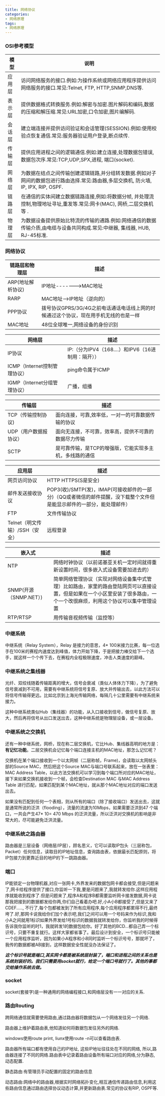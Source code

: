 ```yaml
---
title: 网络协议
categories: 
- 网络原理
tags:
- 网络原理
---
```



### OSI参考模型

| 模型   | 说明                                                         |
| ------ | ------------------------------------------------------------ |
| 应用层 | 访问网络服务的接口.例如:为操作系统或网络应用程序提供访问网络服务的接口.常见:Telnet, FTP, HTTP,SNMP,DNS等. |
| 表示层 | 提供数据格式转换服务.例如:解密与加密.图片解码和编码,数据的压缩和解压缩.常见:URL加密,口令加密,图片编解码. |
| 会话层 | 建立端连接并提供访问验证和会话管理(SESSION).例如:使用校验点恢复通信.常见:服务器验证用户登录,断点续传. |
| 传输层 | 提供应用进程之间的逻辑通信.例如:建立连接,处理数据包错误,数据包次序.常见:TCP,UDP,SPX,进程, 端口(socket). |
| 网络层 | 为数据在结点之间传输创建逻辑链路,并分组转发数据.例如对子网间的数据包进行路由选择.常见:路由器,多层交换机, 防火墙, IP, IPX, RIP, OSPF. |
| 链路层 | 在通信的实体间建立数据链路连接,例如:将数据分帧, 并处理流控制,物理地址寻址,重发等.常见:网卡(MAC), 网桥,二层交换机等 . |
| 物理层 | 为数据设备提供原始比特流的传输的通路.例如:网络通信的数据传输介质,由电缆与设备共同构成.常见:中继器, 集线器, HUB, RJ-45标准. |

### 网络协议

| 链路层和物理层    | 描述                                                         |
| ----------------- | ------------------------------------------------------------ |
| ARP(地址解析协议) | IP地址------->MAC地址                                        |
| RARP              | MAC地址——>IP地址（逆向的）                                   |
| PPP协议           | 拨号协议GPRS/3G/4G之前电话通话电话线上网的时候通过这个协议，现在用手机无线的也是一样 |
| MAC地址           | 48位全球唯一,网络设备的身份识别                              |

| 网络层                       | 描述                                               |
| ---------------------------- | -------------------------------------------------- |
| IP协议                       | IP:（分为IPV4（168....）和IPV6（16进制用：隔开）） |
| ICMP（Internet控制管理协议） | ping命令属于ICMP                                   |
| IGMP（Internet分组管理协议） | 广播，组播                                         |

| 传输层                | 描述                                                    |
| --------------------- | ------------------------------------------------------- |
| TCP（传输控制协议)    | 面向连接，可靠,效率低，一对一的可靠数据传输的协议       |
| UDP（用户数据报协议） | 面向无连接，不可靠，效率高，提供不可靠的数据尽力传输    |
| SCTP                  | 是可靠传输，是TCP的增强版，它能实现多主机，多线路的通信 |

| 应用层                         | 描述                                                         |
| ------------------------------ | ------------------------------------------------------------ |
| 网页访问协议                   | HTTP HTTPS(S是安全)                                          |
| 邮件发送接收协议               | POP3(收)/SMTP(发)，IMAP(可接收邮件的一部分)（QQ或者微信的邮件提醒，没下载整个文件但是能显示邮件的一部分，能处理邮件） |
| FTP                            | 文件传输协议                                                 |
| Telnet（明文传输）/SSH（安全） | 远程登录                                                     |

| 嵌入式                 | 描述                                                         |
| ---------------------- | ------------------------------------------------------------ |
| NTP                    | 网络时钟协议（以前诺基亚关机一定时间就得重新设置时间，很多嵌入式设备需要加进去的） |
| SNMP(开源（SNMP.NET）) | 简单网络管理协议（实现对网络设备集中式管理）比如路由，家里的路由登陆网页可以直接设置，但是如果在一个小区里安装了很多路由，一个一个改很麻烦，利用这个协议可以集中管理设置 |
| RTP/RTSP               | 用传输音视频传输（监控等）                                   |

### 中继系统

中继系统（Relay System），Relay 是接力的意思，4* 100米接力比赛，每一位选手在100米的赛程内速度达到峰值，体力开始下降，于是把接力棒交给下一个选手，就这样一个个传下去，在赛程内全程极限速度，冲击人类速度的巅峰。

### 中继系统之集线器

光纤、双绞线随着传输距离的增大，信号会衰减（类似人体体力下降），为了避免信号衰减到不可用，需要有中继系统将信号复原、放大并传输出去，以此方法可以将信号传输得更远。比如北京到上海光传输网络，每隔几十公里需要有中继系统来接力。

这种中继系统类似Hub（集线器）的功能，从入口接收到信号，做信号复原、放大，然后再将信号从出口发送出去，这种中继系统是物理层设备，或一层设备。

### 中继系统之交换机

还有一种中继系统，网桥，现在称二层交换机，它比Hub、集线器高明的地方是：**有记忆功能**。二层交换机会记忆每个端口连接主机的MAC地址，那怎么记忆呢？

交换机在某个端口接收到一个以太网帧（二层称帧，Frame)，会读取以太网帧头部的Source MAC，然后把这个Source MAC与端口号联系起来，放在一张表里：MAC Address Table，以此方法交换机可以学习到每个端口所对应的MAC地址，接下来如果交换机接收到一个帧，会检查Destination MAC 与MAC Address Table 进行匹配，如果匹配到某个MAC地址，就从那个MAC地址对应的端口发送出去。

如果没有匹配到任何一个表相，则从所有的端口（除了接收端口）发送出去，这就是通常所说的泛洪（flooding），流量的流速为10Mbps，如果需要泛洪到47 个端口，一共会产生47* 10= 470 Mbps 的泛洪流量，所以泛洪对交换机的影响是非常大的，尽可能避免泛洪流量。

### 中继系统之路由器

路由器是三层设备（网络层/IP层），顾名思义，它可以读取IP包头（三层称包，Packet）任何信息，读取目的IP地址信息，查询路由表，依据最长匹配原则，将IP包接力到更靠近目的地IP的下一跳路由器。

 

### 端口

IP能锁定一台物理机器,对应一张网卡,外界发来的数据包网卡都会接受,但是问题来了,网卡给程序提供了接口,你监听一下我,要是问题来了,我就转发给你.这样应用程序就能收到程序了.但是问题来了,程序A和程序B都需要监听网卡接发数据,网卡说那我把接到的数据都发给你两,你们自己看着办吧.好,小A小B都接受了,但是又来了CDEF....., 不行了,每个包都被发到了所有应用程序,每个应用程序都累得不行,最终垮了.好,那网卡说我给你们加个表示吧,我们之间可以用一个号码来作为标识,我和小A之间就用1标识如果外界发给1号标识的数据我就转发给你，你监听我的时候得告诉我你监听的时1，我就转发1的数据包给你。好了其他的BCD...都自己弄一个标识号，只要不重复就行。这样大家都省事了。最后设计到安全，一个标识号只能被一个应用程序监听，因为如果小A程序和小B同时监听一个标识号号，那就坏了，我传的数据都被AB接到，这样数据安全性就没办法保证了。

***这个标识号就是端口,其实网卡都是被系统层封装了，端口和进程之间的关系也是系统封装好的。我们只需要用socket就行，给定一个端口号就行了。其他的事都交给操作系统去做。***

### socket

socket(套接字)是一种通用的网络编程接口,和网络层没有一一对应的关系.

### 路由Routing

跨网络通信就需要使用路由,通过路由器将数据包从一个网络发往另一个网络.

路由器上维护着路由表,他知道如何将数据包发往另外的网络.

windows使用route print, liunx使用route -n可以查看路由表.

路由器所有端口都有使用自己的IP地址, 这些IP地址往往处在不同的网络, 所以,路由器连接了不同的网络.路由表中记录着路由设备所有端口对应的网络,分为静态, 动态配置.

静态路由:有管理员手动配置的固定的路由信息

动态路由:网络中的路由器,根据实时网络拓扑变化,相互通信传递路由信息,利用这些路由信息通过路由选择协议动态计算,并更新路由表.常见的协议有RIP, OSPF等.

